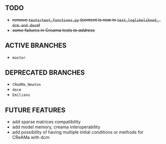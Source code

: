 TODO
----

* ~~remove `tests/test_functions.py` (content is now in `test_loglikelihood_ dcm and decm`)~~
* ~~some failures in Creama tests _to address_~~

ACTIVE BRANCHES
---------------

* `master`

DEPRECATED BRANCHES
-------------------

* `CReAMa_Newton`
* `decm`
* `Emiliano`

FUTURE FEATURES
---------------

* add sparse matrices compatibility
* add model memory, creama interoperability
* add possibility of having multiple initial conditions or methods for CReAMa with dcm

